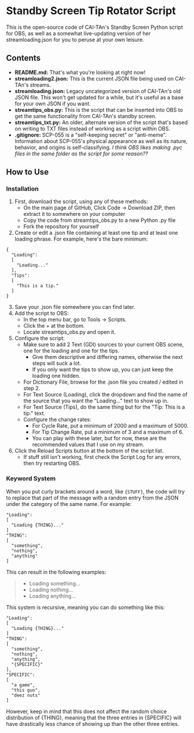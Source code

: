 # Standby Screen Tip Rotator Script
This is the open-source code of CAI-TAn's Standby Screen Python script for OBS, as well as a somewhat live-updating version of her streamloading.json for you to peruse at your own leisure.
## Contents
- **README.md:** That's what you're looking at right now!
- **streamloading2.json:** This is the current JSON file being used on CAI-TAn's streams.
- **streamloading.json:** Legacy uncategorized version of CAI-TAn's old JSON file. This won't get updated for a while, but it's useful as a base for your own JSON if you want.
- **streamtips_obs.py:** This is the script that can be inserted into OBS to get the same functionality from CAI-TAn's standby screen.
- **streamtips_txt.py:** An older, alternate version of the script that's based on writing to TXT files instead of working as a script within OBS.
- **.gitignore:** SCP-055 is a "self-keeping secret" or "anti-meme". Information about SCP-055's physical appearance as well as its nature, behavior, and origins is self-classifying. *I think OBS likes making .pyc files in the same folder as the script for some reason??*
## How to Use
### Installation
1. First, download the script, using any of these methods:
   - On the main page of GitHub, Click Code -> Download ZIP, then extract it to somewhere on your computer
   - Copy the code from streamtips_obs.py to a new Python .py file
   - Fork the repository for yourself
2. Create or edit a .json file containing at least one tip and at least one loading phrase. For example, here's the bare minimum:
```
{
  "Loading":
  [
    "Loading..."
  ],
  "Tips":
  [
    "This is a tip."
  ]
}
```
3. Save your .json file somewhere you can find later.
4. Add the script to OBS:
   - In the top menu bar, go to Tools -> Scripts.
   - Click the + at the bottom.
   - Locate streamtips_obs.py and open it.
5. Configure the script:
   - Make sure to add 2 Text (GDI) sources to your current OBS scene, one for the loading and one for the tips. 
     - Give them descriptive and differing names, otherwise the next steps will suck a lot.
     - If you only want the tips to show up, you can just keep the loading one hidden.
   - For Dictionary File, browse for the .json file you created / edited in step 2.
   - For Text Source (Loading), click the dropdown and find the name of the source that you want the "Loading..." text to show up in.
   - For Text Source (Tips), do the same thing but for the "Tip: This is a tip." text.
   - Configure the change rates:
     - For Cycle Rate, put a minimum of 2000 and a maximum of 5000.
     - For Tip Change Rate, put a minimum of 3 and a maximum of 6.
     - You can play with these later, but for now, these are the recommended values that I use on my stream.
6. Click the Reload Scripts button at the bottom of the script list.
   - If stuff still isn't working, first check the Script Log for any errors, then try restarting OBS.
### Keyword System
When you put curly brackets around a word, like `{STUFF}`, the code will try to replace that part of the message with a random entry from the JSON under the category of the same name. For example:
```
"Loading":
[
  "Loading {THING}..."
]
"THING":
[
  "something",
  "nothing",
  "anything"
]
```
This can result in the following examples:
> - Loading something...
> - Loading nothing...
> - Loading anything...

This system is recursive, meaning you can do something like this:
```
"Loading":
[
  "Loading {THING}..."
]
"THING":
[
  "something",
  "nothing",
  "anything",
  "{SPECIFIC}"
],
"SPECIFIC":
[
  "a game",
  "this gun",
  "deez nuts"
]
```
However, keep in mind that this does not affect the random choice distribution of {THING}, meaning that the three entries in {SPECIFIC} will have drastically less chance of showing up than the other three entries.